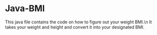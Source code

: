 # Java-BMI

This java file contains the code on how to figure out your weight BMI.\n
It takes your weight and height and convert it into your designated BMI.
